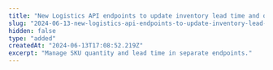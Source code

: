 ```yaml
---
title: "New Logistics API endpoints to update inventory lead time and quantity"
slug: "2024-06-13-new-logistics-api-endpoints-to-update-inventory-lead-time-and-quantity"
hidden: false
type: "added"
createdAt: "2024-06-13T17:08:52.219Z"
excerpt: "Manage SKU quantity and lead time in separate endpoints."
---
```


